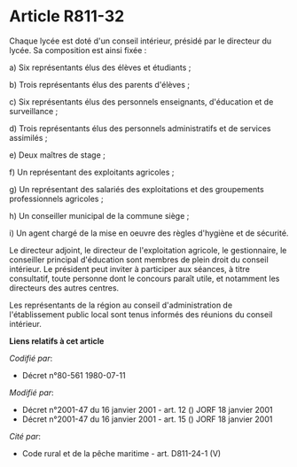 # Article R811-32

Chaque lycée est doté d'un conseil intérieur, présidé par le directeur du lycée. Sa composition est ainsi fixée :

a) Six représentants élus des élèves et étudiants ;

b) Trois représentants élus des parents d'élèves ;

c) Six représentants élus des personnels enseignants, d'éducation et de surveillance ;

d) Trois représentants élus des personnels administratifs et de services assimilés ;

e) Deux maîtres de stage ;

f) Un représentant des exploitants agricoles ;

g) Un représentant des salariés des exploitations et des groupements professionnels agricoles ;

h) Un conseiller municipal de la commune siège ;

i) Un agent chargé de la mise en oeuvre des règles d'hygiène et de sécurité.

Le directeur adjoint, le directeur de l'exploitation agricole, le gestionnaire, le conseiller principal d'éducation sont
membres de plein droit du conseil intérieur. Le président peut inviter à participer aux séances, à titre consultatif, toute
personne dont le concours paraît utile, et notamment les directeurs des autres centres.

Les représentants de la région au conseil d'administration de l'établissement public local sont tenus informés des réunions
du conseil intérieur.

**Liens relatifs à cet article**

_Codifié par_:

  - Décret n°80-561 1980-07-11

_Modifié par_:

  - Décret n°2001-47 du 16 janvier 2001 - art. 12 () JORF 18 janvier 2001
  - Décret n°2001-47 du 16 janvier 2001 - art. 15 () JORF 18 janvier 2001

_Cité par_:

  - Code rural et de la pêche maritime - art. D811-24-1 (V)
